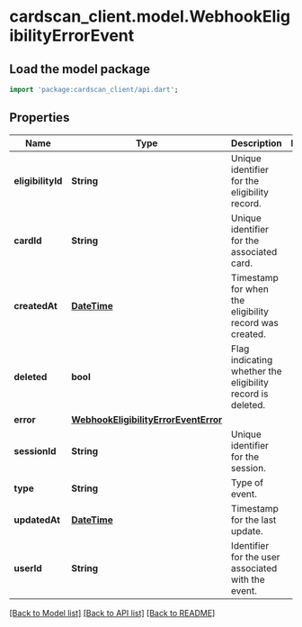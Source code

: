 # cardscan_client.model.WebhookEligibilityErrorEvent

## Load the model package
```dart
import 'package:cardscan_client/api.dart';
```

## Properties
Name | Type | Description | Notes
------------ | ------------- | ------------- | -------------
**eligibilityId** | **String** | Unique identifier for the eligibility record. | 
**cardId** | **String** | Unique identifier for the associated card. | 
**createdAt** | [**DateTime**](DateTime.md) | Timestamp for when the eligibility record was created. | 
**deleted** | **bool** | Flag indicating whether the eligibility record is deleted. | 
**error** | [**WebhookEligibilityErrorEventError**](WebhookEligibilityErrorEventError.md) |  | 
**sessionId** | **String** | Unique identifier for the session. | 
**type** | **String** | Type of event. | 
**updatedAt** | [**DateTime**](DateTime.md) | Timestamp for the last update. | 
**userId** | **String** | Identifier for the user associated with the event. | 

[[Back to Model list]](../README.md#documentation-for-models) [[Back to API list]](../README.md#documentation-for-api-endpoints) [[Back to README]](../README.md)



